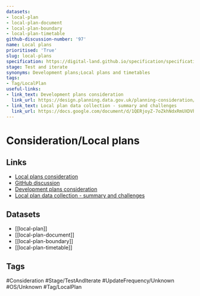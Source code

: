 ```yaml
---
datasets:
- local-plan
- local-plan-document
- local-plan-boundary
- local-plan-timetable
github-discussion-number: '97'
name: Local plans
prioritised: 'True'
slug: local-plans
specification: https://digital-land.github.io/specification/specification/local-plan/
stage: Test and iterate
synonyms: Development plans;Local plans and timetables
tags:
- Tag/LocalPlan
useful-links:
- link_text: Development plans consideration
  link_url: https://design.planning.data.gov.uk/planning-consideration/development-plans-and-timetables
- link_text: Local plan data collection - summary and challenges
  link_url: https://docs.google.com/document/d/1QERjoyZ-7oZkhNdxRmUXDVhCfxZj105SGmEaWUX9uYI/edit?usp=sharing
---
```


# Consideration/Local plans



## Links

* [Local plans consideration](https://design.planning.data.gov.uk/planning-consideration/local-plans)
* [GitHub discussion](https://github.com/digital-land/data-standards-backlog/discussions/97)
* [Development plans consideration](https://design.planning.data.gov.uk/planning-consideration/development-plans-and-timetables)
* [Local plan data collection - summary and challenges](https://docs.google.com/document/d/1QERjoyZ-7oZkhNdxRmUXDVhCfxZj105SGmEaWUX9uYI/edit?usp=sharing)

## Datasets

* [[local-plan]]
* [[local-plan-document]]
* [[local-plan-boundary]]
* [[local-plan-timetable]]

## Tags

#Consideration #Stage/TestAndIterate #UpdateFrequency/Unknown #OS/Unknown #Tag/LocalPlan